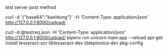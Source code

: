 test server post method 

curl -d '{"base64":"baeldung"}' -H 'Content-Type: application/json' http://127.0.0.1:8000/upload/




curl -d @testreq.json -H 'Content-Type: application/json' http://127.0.0.1:8000/upload/
pipenv run uvicorn main:app --reload
apt-get install tesseract-ocr libtesseract-dev libleptonica-dev pkg-config